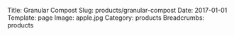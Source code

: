 Title: Granular Compost
Slug: products/granular-compost
Date: 2017-01-01
Template: page
Image: apple.jpg
Category: products
Breadcrumbs: products